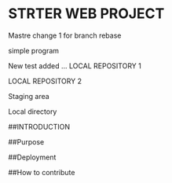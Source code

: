 # STRTER WEB PROJECT

Mastre change 1 for branch rebase

 simple program
 
 New test added ... LOCAL REPOSITORY 1

 LOCAL REPOSITORY 2
 
 Staging area
 
 Local directory 
 
##INTRODUCTION

##Purpose

##Deployment

##How to contribute